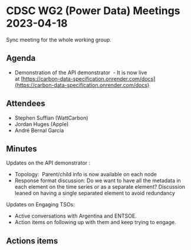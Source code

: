 # CDSC WG2 (Power Data) Meetings 2023-04-18

Sync meeting for the whole working group.

## Agenda

* Demonstration of the API demonstrator  - It is now live at [https://carbon-data-specification.onrender.com/docs](https://carbon-data-specification.onrender.com/docs)

## Attendees

* Stephen Suffian (WattCarbon)
* Jordan Huges (Apple)
* André Bernal García

## Minutes

Updates on the API demonstrator :

* Topology:  Parent/child info is now available on each node
* Response format discussion: Do we want to have all the metadata in each element on the time series or as a separate element? Discussion leaned on having a single separated element to avoid redundancy

Updates on Engaging TSOs:

* Active conversations with Argentina and ENTSOE.
* Action items on following up with them and keep trying to engage.

## Actions items
